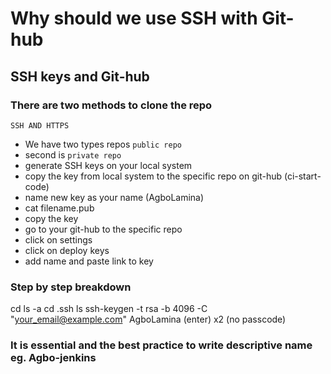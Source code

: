 # Why should we use SSH with Git-hub

## SSH keys and Git-hub
### There are two methods to clone the repo

``` SSH AND HTTPS ```
- We have two types repos ```public repo``` 
- second is ```private repo```
- generate SSH keys on your local system
- copy the key from local system to the specific repo on git-hub (ci-start-code)
- name new key as your name (AgboLamina)
- cat filename.pub
- copy the key
- go to your git-hub to the specific repo
- click on settings
- click on deploy keys
- add name and paste link to key

### Step by step breakdown
cd
ls -a
cd .ssh
ls
ssh-keygen -t rsa -b 4096 -C "your_email@example.com"
AgboLamina
(enter) x2 (no passcode)

### It is essential and the best practice to write descriptive name eg. Agbo-jenkins
